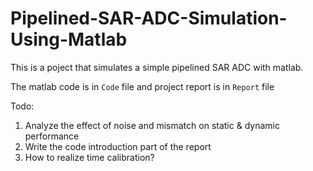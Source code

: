 # Pipelined-SAR-ADC-Simulation-Using-Matlab

This is a poject that simulates a simple pipelined SAR ADC with matlab.

The matlab code is in `Code` file and project report is in `Report` file

Todo:
1. Analyze the effect of noise and mismatch on static & dynamic performance
2. Write the code introduction part of the report
3. How to realize time calibration?

